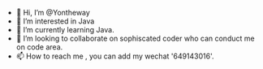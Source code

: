 - 👋 Hi, I’m @Yontheway
- 👀 I’m interested in Java
- 🌱 I’m currently learning Java.
- 💞️ I’m looking to collaborate on sophiscated coder who can conduct me on code area.
- 📫 How to reach me , you can add my wechat '649143016'.

<!---
Yontheway/Yontheway is a ✨ special ✨ repository because its `README.md` (this file) appears on your GitHub profile.
You can click the Preview link to take a look at your changes.
--->
